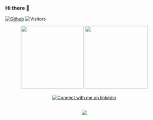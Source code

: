 ### Hi there 👋

[![Github](https://img.shields.io/github/followers/johnnybigoo?label=Follow&style=social)](https://github.com/johnnybigoo)
<img src="https://visitor-badge.laobi.icu/badge?page_id=johnnybigoo" alt="Visitors" >
<div align="center"> 
  <a>
    <img height=200 src="https://acedev003-readme-stats.vercel.app/api/top-langs/?username=johnnybigoo&layout=compact&langs_count=10&card_width=350&theme=nord">
  </a>
  <a>
    <img height=200 src="https://github-readme-stats.vercel.app/api?username=johnnybigoo&show_icons=true&count_private=true&show_icons=true&line_height=28&include_all_commits=true&card_width=400&theme=nord">
  </a>
</div>

<br/>

<div align="center">
  <a href="https://www.linkedin.com/in/jonestavares#gh-light-mode-only">
  <img src="https://img.shields.io/badge/LinkedIn-3572A5?style=for-the-badge&logo=linkedin&logoColor=white#gh-light-mode-only" alt="Connect with me on linkedin" >
  </a>
</div>

<br/>

<p align="center">
  <a href="https://skillicons.dev">
    <img src="https://skillicons.dev/icons?i=idea,vscode,dart,flutter,materialui,react,nodejs,postgres&theme=light" />
  </a>
</p>

<!--
<div align="center">
<p align="center" vertical-align="center">Tools & Technologies</p>
<img src="https://cdn.jsdelivr.net/gh/devicons/devicon/icons/jetbrains/jetbrains-original.svg" height="50" width="75" />
<img src="https://cdn.jsdelivr.net/gh/devicons/devicon/icons/vscode/vscode-original.svg" height="50" width="75" />
<img src="https://cdn.jsdelivr.net/gh/devicons/devicon/icons/dart/dart-original.svg" height="50" width="75" />
<img src="https://cdn.jsdelivr.net/gh/devicons/devicon/icons/flutter/flutter-original.svg" height="50" width="75" />
<img src="https://cdn.jsdelivr.net/gh/devicons/devicon/icons/materialui/materialui-original.svg" height="50" width="75" />
<img src="https://cdn.jsdelivr.net/gh/devicons/devicon/icons/python/python-original.svg" height="50" width="75" />
<img src="https://cdn.jsdelivr.net/gh/devicons/devicon/icons/django/django-plain.svg" height="50" width="75" />
<img src="https://cdn.jsdelivr.net/gh/devicons/devicon/icons/postgresql/postgresql-original.svg" height="50" width="75" />
</div>  
--> 



 
<!--

<center>
  <table>
    <tr>
      <td>
        <img align="center" height="195" src="https://github-readme-stats.vercel.app/api/top-langs/?username=johnnybigoo&layout=compact&theme=nord&langs_count=10">
      </td>
      <td>
        <img align="center" src="https://github-readme-stats.vercel.app/api?username=johnnybigoo&count_private=true&show_icons=true&theme=nord">
      </td>
    </tr>
  </table>
</center>


<p align="center">
  <a href="https://linkedin.com/in/jonestavares" target="_blank">
    <img align="center" width="100" alt="LinkedIn" src="https://img.shields.io/badge/linkedin-%230077B5.svg?&style=for-the-badge&logo=linkedin&logoColor=white" />
  </a>
 </p>

-->

<!--
<center>
  <table>
    <tr>
      <td>
        <img align="center" src="https://github-readme-stats.vercel.app/api?username=johnnybigoo&count_private=true&show_icons=true&theme=default" />
      </td>
      <td><img align="center" height="190" src="https://github-readmestats.anuraghazra1.vercel.app/api/toplangs/username=johnnybigoo&layout=compact&theme=default" /></td>
   </tr>   
  </table>
</center>

<p align="center">
  <a href="https://linkedin.com/in/jonestavares" target="_blank">
    <img align="center" width="100" alt="LinkedIn" src="https://img.shields.io/badge/linkedin-%230077B5.svg?&style=for-the-badge&logo=linkedin&logoColor=white" />
  </a>
 </p>

<img align="center" src="https://cdn.jsdelivr.net/npm/simple-icons@3.0.1/icons/linkedin.svg" alt="otavioperkles" height="35" width="35" />
  
-->


<!--
### Hey 👋, I'm Jones

[![Github](https://img.shields.io/github/followers/johhnybigoo?label=Follow&style=social)](https://github.com/johhnybigoo)
-->

<!-- Light Mode -->
<!--
<div align="center"> 
  <a href="https://github.com/anuraghazra/github-readme-stats#gh-light-mode-only">
  <img height=200 src="https://github-readme-stats-git-master-rstaa-rickstaa.vercel.app/api/top-langs/?username=johnnybigoo&layout=compact&langs_count=10&hide_border=1&role=OWNER,COLLABORATOR#gh-light-mode-only" alt="Jones Tavares' Language stats" />
  </a>
  <a href="https://github.com/anuraghazra/github-readme-stats#gh-light-mode-only">
  <img height=200 src="https://github-readme-stats-git-master-rstaa-rickstaa.vercel.app/api?username=johhnybigoo&show_icons=true&count_private=true&line_height=28&hide_border=1&include_all_commits=true&card_width=450&role=OWNER,COLLABORATOR&exclude_repo=github-readme-stats#gh-light-mode-only" alt="Jones Tavares' Github stats" />
  </a>
</div>
-->

<!-- Dark Mode -->
<!--
<div align="center"> 
  <a href="https://github.com/anuraghazra/github-readme-stats#gh-dark-mode-only">
  <img height=200 src="https://github-readme-stats-git-master-rstaa-rickstaa.vercel.app/api/top-langs/?username=johhnybigoo&layout=compact&langs_count=10&hide_border=1&role=OWNER,COLLABORATOR&theme=dark&bg_color=000000#gh-dark-mode-only" alt="Jones Tavares' Language stats" />
  </a>
  <a href="https://github.com/anuraghazra/github-readme-stats#gh-dark-mode-only">
  <img height=200 src="https://github-readme-stats-git-master-rstaa-rickstaa.vercel.app/api?username=johhnybigoo&show_icons=true&count_private=true&line_height=28&hide_border=1&include_all_commits=true&card_width=450&role=OWNER,COLLABORATOR&exclude_repo=github-readme-stats&theme=dark&bg_color=000000#gh-dark-mode-only" alt="Jones Tavares' Github stats" />
  </a>
</div>
<br/> 
-->

<!-- Light Mode -->
<!--
<a href="https://www.linkedin.com/in/jonestavares#gh-light-mode-only">
<img src="https://img.shields.io/badge/LinkedIn-3572A5?style=for-the-badge&logo=linkedin&logoColor=white#gh-light-mode-only" alt="Connect with me on linkedin" >
</a>
-->

<!-- Dark Mode -->
<!--
<a href="https://www.linkedin.com/in/jonestavares#gh-dark-mode-only">
<img src="https://img.shields.io/badge/LinkedIn-ffffff?style=for-the-badge&logo=linkedin&logoColor=0077B5#gh-dark-mode-only" alt="Connect with me on linkedin" >
</a>
-->

<!--
**johnnybigoo/johnnybigoo** is a ✨ _special_ ✨ repository because its `README.md` (this file) appears on your GitHub profile.

Here are some ideas to get you started:

- 🔭 I’m currently working on ...
- 🌱 I’m currently learning ...
- 👯 I’m looking to collaborate on ...
- 🤔 I’m looking for help with ...
- 💬 Ask me about ...
- 📫 How to reach me: ...
- 😄 Pronouns: ...
- ⚡ Fun fact: ...

[![My GitHub Language Stats](https://github-readme-stats.vercel.app/api/top-langs/?username=johnnybigoo&langs_count=5&theme=default_repocard)]()

[![My GitHub Stats](https://github-readme-stats.vercel.app/api/?username=johnnybigoo&count_private=true&theme=default_repocard&showicons=true)]()
-->

<!--

<div style="display: inline_block">
<br>
  <samp>
  <p align="left" vertical-align="center">
  🔧 Main Tools
  </p>
  <br>
  <p align="left">
    <img src="https://cdn.jsdelivr.net/gh/devicons/devicon/icons/vscode/vscode-original.svg" height="30" width="55" alt="visual studio code logo" title="Visual Studio Code" />
    <img src="https://cdn.jsdelivr.net/gh/devicons/devicon/icons/figma/figma-original.svg" height="30" width="55" alt="figma logo" title="Figma" />
    <img src="https://cdn.jsdelivr.net/gh/devicons/devicon/icons/canva/canva-original.svg" height="30" width="55" alt="canva logo" title="Canva" />
    <img src="https://cdn.jsdelivr.net/gh/devicons/devicon/icons/trello/trello-plain.svg" height="30" width="55" alt="trello logo" title="Trello" />
    <img src="https://cdn.jsdelivr.net/gh/devicons/devicon/icons/jira/jira-original.svg" height="30" width="55" alt="jira logo" title="Jira" />
    <img src="https://cdn.jsdelivr.net/gh/devicons/devicon/icons/filezilla/filezilla-plain.svg" height="30" width="55" alt="filezilla logo" title="FileZilla" />
    <img src="https://cdn.jsdelivr.net/gh/devicons/devicon/icons/git/git-original.svg" height="30" width="55" alt="git logo" title="Git" />
    <img src="https://cdn.jsdelivr.net/gh/devicons/devicon/icons/linux/linux-original.svg" height="30" width="55" alt="linux logo" title="Linux" />
    <img src="https://cdn.jsdelivr.net/gh/devicons/devicon/icons/npm/npm-original-wordmark.svg"  height="30" width="55" alt="NPM - Node Package Managar" title="NPM" />
  </p>
</div>

URL default = https://github-readme-stats.vercel.app

-->

